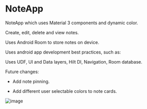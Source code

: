 # NoteApp
NoteApp which uses Material 3 components and dynamic color.

Create, edit, delete and view notes.

Uses Android Room to store notes on device.

Uses android app development best practices, such as:

Uses UDF, UI and Data layers, Hilt DI, Navigation, Room database.

Future changes:

- Add note pinning.

- Add different user selectable colors to note cards. 

![image](https://user-images.githubusercontent.com/112856256/230101833-223a6bb4-40ef-4756-9cae-ff78cc406f0f.png)
